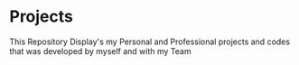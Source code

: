 # Projects
This Repository Display's my Personal and Professional projects and codes that was developed by myself and with my Team
